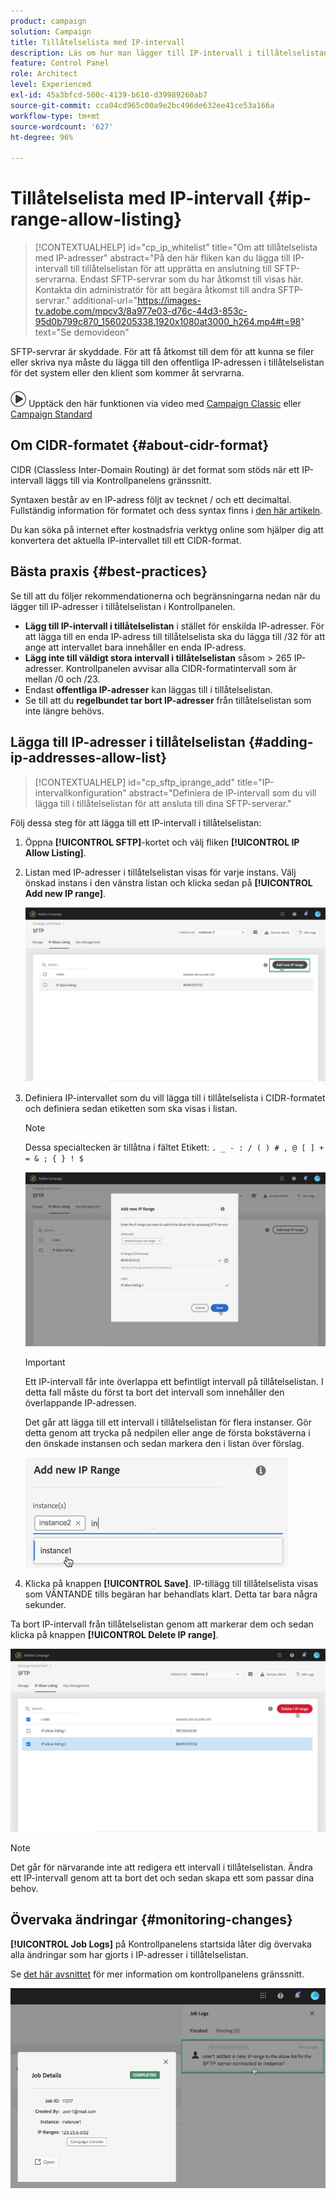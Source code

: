 ```yaml
---
product: campaign
solution: Campaign
title: Tillåtelselista med IP-intervall
description: Läs om hur man lägger till IP-intervall i tillåtelselistan för SFTP-serveråtkomst
feature: Control Panel
role: Architect
level: Experienced
exl-id: 45a3bfcd-500c-4139-b610-d39989260ab7
source-git-commit: cca04cd965c00a9e2bc496de632ee41ce53a166a
workflow-type: tm+mt
source-wordcount: '627'
ht-degree: 96%

---
```


# Tillåtelselista med IP-intervall {#ip-range-allow-listing}

>[!CONTEXTUALHELP]
>id="cp_ip_whitelist"
>title="Om att tillåtelselista med IP-adresser"
>abstract="På den här fliken kan du lägga till IP-intervall till tillåtelselistan för att upprätta en anslutning till SFTP-servrarna. Endast SFTP-servrar som du har åtkomst till visas här. Kontakta din administratör för att begära åtkomst till andra SFTP-servrar."
>additional-url="https://images-tv.adobe.com/mpcv3/8a977e03-d76c-44d3-853c-95d0b799c870_1560205338.1920x1080at3000_h264.mp4#t=98" text="Se demovideon"

SFTP-servrar är skyddade. För att få åtkomst till dem för att kunna se filer eller skriva nya måste du lägga till den offentliga IP-adressen i tillåtelselistan för det system eller den klient som kommer åt servrarna.

![](assets/do-not-localize/how-to-video.png) Upptäck den här funktionen via video med [Campaign Classic](https://experienceleague.adobe.com/docs/campaign-classic-learn/control-panel/sftp-management/adding-ip-range-to-allow-list.html#sftp-management) eller [Campaign Standard](https://experienceleague.adobe.com/docs/campaign-standard-learn/control-panel/sftp-management/adding-ip-range-to-allow-list.html#sftp-management)

## Om CIDR-formatet {#about-cidr-format}

CIDR (Classless Inter-Domain Routing) är det format som stöds när ett IP-intervall läggs till via Kontrollpanelens gränssnitt.

Syntaxen består av en IP-adress följt av tecknet / och ett decimaltal. Fullständig information för formatet och dess syntax finns i [den här artikeln](https://whatismyipaddress.com/cidr).

Du kan söka på internet efter kostnadsfria verktyg online som hjälper dig att konvertera det aktuella IP-intervallet till ett CIDR-format.

## Bästa praxis {#best-practices}

Se till att du följer rekommendationerna och begränsningarna nedan när du lägger till IP-adresser i tillåtelselistan i Kontrollpanelen.

* **Lägg till IP-intervall i tillåtelselistan** i stället för enskilda IP-adresser. För att lägga till en enda IP-adress till tillåtelselista ska du lägga till /32 för att ange att intervallet bara innehåller en enda IP-adress.
* **Lägg inte till väldigt stora intervall i tillåtelselistan** såsom > 265 IP-adresser. Kontrollpanelen avvisar alla CIDR-formatintervall som är mellan /0 och /23.
* Endast **offentliga IP-adresser** kan läggas till i tillåtelselistan.
* Se till att du **regelbundet tar bort IP-adresser** från tillåtelselistan som inte längre behövs.

## Lägga till IP-adresser i tillåtelselistan {#adding-ip-addresses-allow-list}

>[!CONTEXTUALHELP]
>id="cp_sftp_iprange_add"
>title="IP-intervallkonfiguration"
>abstract="Definiera de IP-intervall som du vill lägga till i tillåtelselistan för att ansluta till dina SFTP-serverar."

Följ dessa steg för att lägga till ett IP-intervall i tillåtelselistan:

1. Öppna **[!UICONTROL SFTP]**-kortet och välj fliken **[!UICONTROL IP Allow Listing]**.
1. Listan med IP-adresser i tillåtelselistan visas för varje instans. Välj önskad instans i den vänstra listan och klicka sedan på **[!UICONTROL Add new IP range]**.

   ![](assets/control_panel_add_range.png)

1. Definiera IP-intervallet som du vill lägga till i tillåtelselista i CIDR-formatet och definiera sedan etiketten som ska visas i listan.

   >[!NOTE]
   >
   >Dessa specialtecken är tillåtna i fältet Etikett:
   > `. _ - : / ( ) # , @ [ ] + = & ; { } ! $`

   ![](assets/control_panel_add_range2.png)

   >[!IMPORTANT]
   >
   >Ett IP-intervall får inte överlappa ett befintligt intervall på tillåtelselistan. I detta fall måste du först ta bort det intervall som innehåller den överlappande IP-adressen.
   >
   >Det går att lägga till ett intervall i tillåtelselistan för flera instanser. Gör detta genom att trycka på nedpilen eller ange de första bokstäverna i den önskade instansen och sedan markera den i listan över förslag.

   ![](assets/control_panel_add_range3.png)

1. Klicka på knappen **[!UICONTROL Save]**. IP-tillägg till tillåtelselista visas som VÄNTANDE tills begäran har behandlats klart. Detta tar bara några sekunder.

Ta bort IP-intervall från tillåtelselistan genom att markerar dem och sedan klicka på knappen **[!UICONTROL Delete IP range]**.

![](assets/control_panel_delete_range2.png)

>[!NOTE]
>
>Det går för närvarande inte att redigera ett intervall i tillåtelselistan. Ändra ett IP-intervall genom att ta bort det och sedan skapa ett som passar dina behov.

## Övervaka ändringar {#monitoring-changes}

**[!UICONTROL Job Logs]** på Kontrollpanelens startsida låter dig övervaka alla ändringar som har gjorts i IP-adresser i tillåtelselistan.

Se [det här avsnittet](../../discover/using/discovering-the-interface.md) för mer information om kontrollpanelens gränssnitt.

![](assets/control_panel_ip_log.png)
